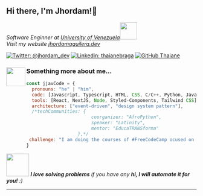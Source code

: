 <h2> Hi there, I'm Jhordam!👋</h2>
<p><em>Software Enginner at <a href="https://www.uneg.edu.ve/">University of Venezuela</a><img src="https://media.giphy.com/media/MEuxS23L69pnTsANjX/giphy.gif" width="45"></br>Visit my website <a href="https://dynamic-stroopwafel-836cc3.netlify.app/#sec4">jhordamaguilera.dev</a><img> 
</em></p>

[![Twitter: @jhordam_dev](https://img.shields.io/twitter/follow/jhordam_dev?style=social)](https://twitter.com/jhordam_dev)
[![Linkedin: thaianebraga](https://img.shields.io/badge/-jhordam.dev-blue?style=flat-square&logo=Linkedin&logoColor=white&link=https://www.linkedin.com/in/jhordam.dev/)](https://www.linkedin.com/in/jhordam-aguilera-b2804320a/)
[![GitHub Thaiane](https://img.shields.io/github/followers/jjavCode?label=follow&style=social)](https://github.com/jjavCode)


### <img src="https://media.giphy.com/media/ksE9feSa2b4V2GYwY4/giphy.gif" width="50" height="50" align="left"> Something more about me...  

```javascript
const jjavCode = {
  pronouns: "he" | "him",
  code: [Javascript, Typescript, HTML, CSS, C/C++, Python, Java, Rust, PHP],
  tools: [React, NextJS, Node, Styled-Components, Tailwind CSS],
  architecture: ["event-driven", "design system pattern"],
  /*techCommunities: {
                        coorganizer: "AfroPython",
                        speaker: "Latinity",
                        mentor: "EducaTRANSforma"
                   },*/
 challenge: "I am doing the courses of #FreeCodeCamp ocused on JavaScript algoritms and data structures, Backend development and API"
}
```

<img src="https://media.giphy.com/media/LnQjpWaON8nhr21vNW/giphy.gif" width="60"> <em><b>I love solving problems</b>  if you have any <b>hi, I will automate it for you!</b> :)</em>

---
